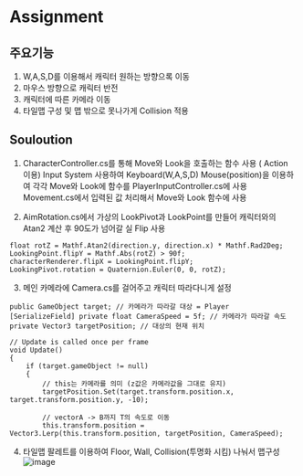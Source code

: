 # Assignment
## 주요기능

1. W,A,S,D를 이용해서 캐릭터 원하는 방향으록 이동
2. 마우스 방향으로 캐릭터 반전
3. 캐릭터에 따른 카메라 이동
4. 타일맵 구성 및 맵 밖으로 못나가게 Collision 적용
   
## Souloution
1. CharacterController.cs를 통해 Move와 Look을 호출하는 함수 사용 ( Action 이용)
   Input System 사용하여 Keyboard(W,A,S,D) Mouse(position)을 이용하여 각각 Move와 Look에 함수를 PlayerInputController.cs에 사용
   Movement.cs에서 입력된 값 처리해서 Move와 Look 함수에 사용

2. AimRotation.cs에서 가상의 LookPivot과 LookPoint를 만들어 캐릭터와의 Atan2 계산 후 90도가 넘어갈 실 Flip 사용
 ```
 float rotZ = Mathf.Atan2(direction.y, direction.x) * Mathf.Rad2Deg;
 LookingPoint.flipY = Mathf.Abs(rotZ) > 90f;
 characterRenderer.flipX = LookingPoint.flipY;
 LookingPivot.rotation = Quaternion.Euler(0, 0, rotZ);
```

3. 메인 카메라에 Camera.cs를 걸어주고 캐릭터 따라다니게 설정
```
public GameObject target; // 카메라가 따라갈 대상 = Player
[SerializeField] private float CameraSpeed = 5f; // 카메라가 따라갈 속도
private Vector3 targetPosition; // 대상의 현재 위치

// Update is called once per frame
void Update()
{
    if (target.gameObject != null)
    {
        // this는 카메라를 의미 (z값은 카메라값을 그대로 유지)
        targetPosition.Set(target.transform.position.x, target.transform.position.y, -10);

        // vectorA -> B까지 T의 속도로 이동
        this.transform.position = Vector3.Lerp(this.transform.position, targetPosition, CameraSpeed);
```

4. 타일맵 팔레트를 이용하여 Floor, Wall, Collision(투명화 시킴) 나눠서 맵구성 
   ![image](https://github.com/Leejungsuk96/Assignment/assets/114940193/6ead441a-709d-4708-bd12-0d8fd49b3d9f)

